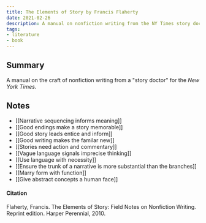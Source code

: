 ```yaml
---
title: The Elements of Story by Francis Flaherty
date: 2021-02-26
description: A manual on nonfiction writing from the NY Times story doctor.
tags:
- literature
- book
---
```

## Summary

A manual on the craft of nonfiction writing from a "story doctor" for the *New York Times*.

## Notes

- [[Narrative sequencing informs meaning]]
- [[Good endings make a story memorable]]
- [[Good story leads entice and inform]]
- [[Good writing makes the familar new]]
- [[Stories need action and commentary]]
- [[Vague language signals imprecise thinking]]
- [[Use language with necessity]]
- [[Ensure the trunk of a narrative is more substantial than the branches]]
- [[Marry form with function]]
- [[Give abstract concepts a human face]]

#### Citation
Flaherty, Francis. The Elements of Story: Field Notes on Nonfiction Writing. Reprint edition. Harper Perennial, 2010.
